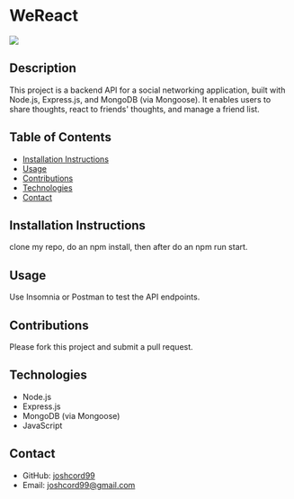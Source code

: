 # WeReact
<!-- Insert Gif Here -->
![](https://github.com/joshcord99/WeReact/blob/main/src/assets/Screenshot%202024-11-23%20at%2011.56.47%E2%80%AFAM.png)

<!-- // Provide a brief overview of what the project is about, its purpose, and what problem it solves. -->
## Description
This project is a backend API for a social networking application, built with Node.js, Express.js, and MongoDB (via Mongoose). It enables users to share thoughts, react to friends' thoughts, and manage a friend list.

<!-- //List the main sections of the README for easy navigation, especially for longer documents. -->
## Table of Contents
- [Installation Instructions](#installation-instructions)
- [Usage](#usage)
- [Contributions](#contributions)
- [Technologies](#technologies)
- [Contact](#contact)

<!-- //Explain how to install the project. Include system requirements, necessary dependencies, and step-by-step instructions. -->
## Installation Instructions
clone my repo, do an npm install, then after do an npm run start.

<!-- //Provide examples of how to use the project, including code snippets, command line instructions, or screenshots if applicable. -->
## Usage
Use Insomnia or Postman to test the API endpoints.

<!-- //Outline guidelines for contributing to the project, including code standards, the process for submitting pull requests, and any rules for collaboration. -->
## Contributions
Please fork this project and submit a pull request.

<!-- //list technolgies used. -->
## Technologies
- Node.js
- Express.js
- MongoDB (via Mongoose)
- JavaScript

<!-- //Provide contact details for users to reach out for support or inquiries, including email or links to social media profiles. -->
## Contact
- GitHub: [joshcord99](https://github.com/joshcord99)
- Email: joshcord99@gmail.com
  
